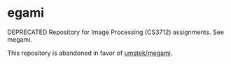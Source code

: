 # egami
DEPRECATED Repository for Image Processing (CS3712) assignments. See megami. 

This repository is abandoned in favor of [umstek/megami](https://github.com/umstek/megami). 
